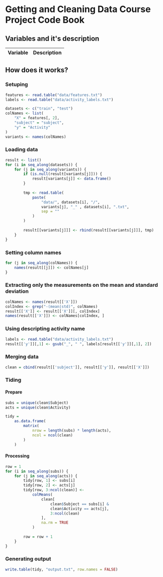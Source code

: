 # Getting and Cleaning Data Course Project Code Book

## Variables and it's description
Variable  | Description
----------|-------------


## How does it works?
### Setuping
```r
features <- read.table("data/features.txt")
labels <- read.table("data/activity_labels.txt")

datasets <- c("train", "test")
colNames <- list(
    "X" = features[, 2],
    "subject" = "subject",
    "y" = "Activity"
)
variants <- names(colNames)
```

### Loading data
```r
result <- list()
for (i in seq_along(datasets)) {
    for (j in seq_along(variants)) {
        if (is.null(result[variants[j]])) {
            result[variants[j]] <- data.frame()
        }
        
        tmp <- read.table(
            paste(
                "data/", datasets[i], "/",
                variants[j], "_" , datasets[i], ".txt",
                sep = ""
            )
        )
        
        result[[variants[j]]] <- rbind(result[[variants[j]]], tmp)
    }
}
```

### Setting column names
```r
for (j in seq_along(colNames)) {
    names(result[[j]]) <- colNames[j]
}
```

### Extracting only the measurements on the mean and standard deviation
```r
colNames <- names(result[['X']])
colIndex <- grep("-(mean|std)", colNames)
result[['X']] <- result[['X']][, colIndex]
names(result[['X']]) <- colNames[colIndex, ]
```

### Using descripting activity name
```r
labels <- read.table("data/activity_labels.txt")
result[['y']][,1] <- gsub("_", " ", labels[result[['y']][,1], 2])
```

### Merging data 
```r
clean = cbind(result[['subject']], result[['y']], result[['X']])
```

### Tiding 
#### Prepare
```r
subs = unique(clean$Subject)
acts = unique(clean$Activity)

tidy = 
    as.data.frame(
        matrix(
            nrow = length(subs) * length(acts),
            ncol = ncol(clean)
        )
    )
```

#### Processing
```r
row = 1
for (i in seq_along(subs)) {
    for (j in seq_along(acts)) {
        tidy[row, 1] <- subs[i]
        tidy[row, 2] <- acts[j]
        tidy[row, 3:ncol(clean)] <-
            colMeans(
                clean[
                    clean$Subject == subs[i] &
                    clean$Activity == acts[j],
                    3:ncol(clean)
                ],
                na.rm = TRUE
            )
            
        row = row + 1
    }
}
```

### Generating output
```r
write.table(tidy, "output.txt", row.names = FALSE)
```